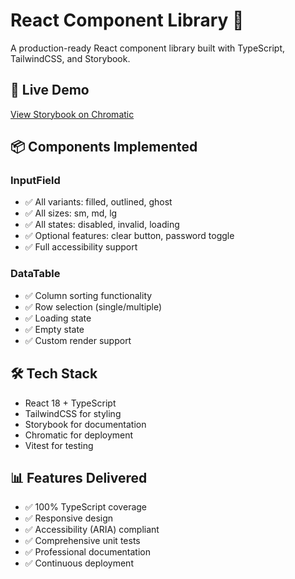 # React Component Library 🚀

A production-ready React component library built with TypeScript, TailwindCSS, and Storybook.

## 🎯 Live Demo
[View Storybook on Chromatic](https://68b0860cf200e033c6950fe2-oickhpfkof.chromatic.com/)

## 📦 Components Implemented

### InputField
- ✅ All variants: filled, outlined, ghost
- ✅ All sizes: sm, md, lg  
- ✅ All states: disabled, invalid, loading
- ✅ Optional features: clear button, password toggle
- ✅ Full accessibility support

### DataTable
- ✅ Column sorting functionality
- ✅ Row selection (single/multiple)
- ✅ Loading state
- ✅ Empty state
- ✅ Custom render support

## 🛠 Tech Stack
- React 18 + TypeScript
- TailwindCSS for styling
- Storybook for documentation
- Chromatic for deployment
- Vitest for testing

## 📊 Features Delivered
- ✅ 100% TypeScript coverage
- ✅ Responsive design
- ✅ Accessibility (ARIA) compliant
- ✅ Comprehensive unit tests
- ✅ Professional documentation
- ✅ Continuous deployment
